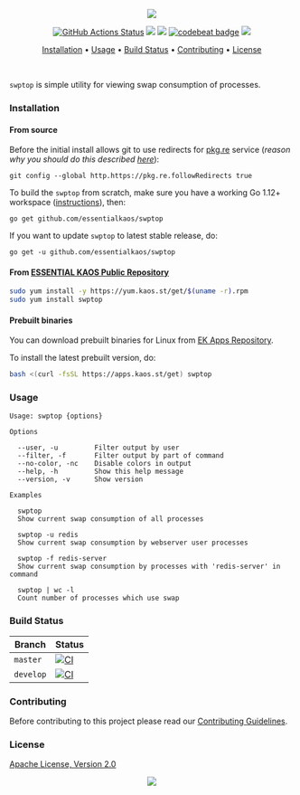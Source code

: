 <p align="center"><a href="#readme"><img src="https://gh.kaos.st/swptop.svg"/></a></p>

<p align="center">
  <a href="https://github.com/essentialkaos/swptop/actions"><img src="https://github.com/essentialkaos/swptop/workflows/CI/badge.svg" alt="GitHub Actions Status" /></a>
  <a href="https://github.com/essentialkaos/swptop/actions?query=workflow%3ACodeQL"><img src="https://github.com/essentialkaos/swptop/workflows/CodeQL/badge.svg" /></a>
  <a href="https://goreportcard.com/report/github.com/essentialkaos/swptop"><img src="https://goreportcard.com/badge/github.com/essentialkaos/swptop"></a>
  <a href="https://codebeat.co/projects/github-com-essentialkaos-swptop-master"><img alt="codebeat badge" src="https://codebeat.co/badges/21eb1670-e54a-4373-8f4b-cfb861198d4c" /></a>
  <a href="#license"><img src="https://gh.kaos.st/apache2.svg"></a>
</p>

<p align="center"><a href="#installation">Installation</a> • <a href="#usage">Usage</a> • <a href="#build-status">Build Status</a> • <a href="#contributing">Contributing</a> • <a href="#license">License</a></p>

<br/>

`swptop` is simple utility for viewing swap consumption of processes.

### Installation

#### From source

Before the initial install allows git to use redirects for [pkg.re](https://github.com/essentialkaos/pkgre) service (_reason why you should do this described [here](https://github.com/essentialkaos/pkgre#git-support)_):

```
git config --global http.https://pkg.re.followRedirects true
```

To build the `swptop` from scratch, make sure you have a working Go 1.12+ workspace ([instructions](https://golang.org/doc/install)), then:

```
go get github.com/essentialkaos/swptop
```

If you want to update `swptop` to latest stable release, do:

```
go get -u github.com/essentialkaos/swptop
```

#### From [ESSENTIAL KAOS Public Repository](https://yum.kaos.st)

```bash
sudo yum install -y https://yum.kaos.st/get/$(uname -r).rpm
sudo yum install swptop
```

#### Prebuilt binaries

You can download prebuilt binaries for Linux from [EK Apps Repository](https://apps.kaos.st/swptop/latest).

To install the latest prebuilt version, do:

```bash
bash <(curl -fsSL https://apps.kaos.st/get) swptop
```

### Usage

```
Usage: swptop {options}

Options

  --user, -u         Filter output by user
  --filter, -f       Filter output by part of command
  --no-color, -nc    Disable colors in output
  --help, -h         Show this help message
  --version, -v      Show version

Examples

  swptop
  Show current swap consumption of all processes

  swptop -u redis
  Show current swap consumption by webserver user processes

  swptop -f redis-server
  Show current swap consumption by processes with 'redis-server' in command

  swptop | wc -l
  Count number of processes which use swap

```

### Build Status

| Branch | Status |
|--------|--------|
| `master` | [![CI](https://github.com/essentialkaos/swptop/workflows/CI/badge.svg?branch=master)](https://github.com/essentialkaos/swptop/actions) |
| `develop` | [![CI](https://github.com/essentialkaos/swptop/workflows/CI/badge.svg?branch=develop)](https://github.com/essentialkaos/swptop/actions) |

### Contributing

Before contributing to this project please read our [Contributing Guidelines](https://github.com/essentialkaos/contributing-guidelines#contributing-guidelines).

### License

[Apache License, Version 2.0](https://www.apache.org/licenses/LICENSE-2.0)

<p align="center"><a href="https://essentialkaos.com"><img src="https://gh.kaos.st/ekgh.svg"/></a></p>
